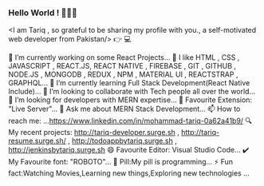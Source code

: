 


### Hello World ! 👋😄👋

<I am Tariq , so grateful to be sharing my profile with you., a self-motivated web developer from Pakistan/> 👉 💻

🔭 I’m currently working on some React Projects...
💙 I like HTML , CSS , JAVASCRIPT , REACT.JS, REACT NATIVE , FIREBASE , GIT , GITHUB , NODE.JS , MONGODB , REDUX , NPM , MATERIAL UI , REACTSTRAP , GRAPHQL...
🌱 I’m currently learning Full Stack Development(React Native Include)...
👯 I’m looking to collaborate with Tech people all over the world...
🤔 I’m looking for developers with MERN expertise...
💌 Favourite Extension: "Live Server"...
💬 Ask me about MERN Stack Development...
📫 How to reach me: ...https://www.linkedin.com/in/mohammad-tariq-0a62a41b9/
🔍 My recent projects: http://tariq-developer.surge.sh , http://tariq-resume.surge.sh/ , http://todoappbytariq.surge.sh , http://jenkinsbytariq.surge.sh
😄 Favourite Editor: Visual Studio Code...
✔️ My Favourite font: "ROBOTO"...
💊 Pill:My pill is programming...
⚡ Fun fact:Watching Movies,Learning new things,Exploring new technologies ...
